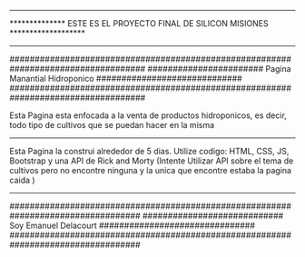 

*********************************************************************************
************** ESTE ES EL PROYECTO FINAL DE SILICON MISIONES *******************
*********************************************************************************

###################################################################################
#######################  Pagina Manantial Hidroponico #############################
###################################################################################

Esta Pagina esta enfocada a la venta de productos hidroponicos, es decir, todo tipo de cultivos que se puedan hacer en la misma

*******************************************************************************************************************************

Esta Pagina la construi alrededor de 5 dias. 
Utilize codigo: HTML, CSS, JS, Bootstrap y una API de Rick and Morty (Intente Utilizar API sobre el tema de cultivos pero no encontre ninguna y la unica que encontre estaba la pagina caida  )

*******************************************************************************************************************************

##################################################################################
############################ Soy Emanuel Delacourt ###############################
##################################################################################

